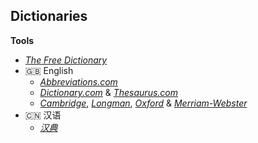 ## Dictionaries

**Tools**
- [*The Free Dictionary*](http://thefreedictionary.com/)
- :gb: English
    - [*Abbreviations.com*](http://abbreviations.com/)
    - [*Dictionary.com*](http://dictionary.com/) & [*Thesaurus.com*](http://thesaurus.com/)
    - [*Cambridge*](http://dictionary.cambridge.org/), [*Longman*](http://ldoceonline.com/), [*Oxford*](http://oxforddictionaries.com/) & [*Merriam-Webster*](http://merriam-webster.com/)
- :cn: 汉语
    - [*汉典*](http://zdic.net/)
